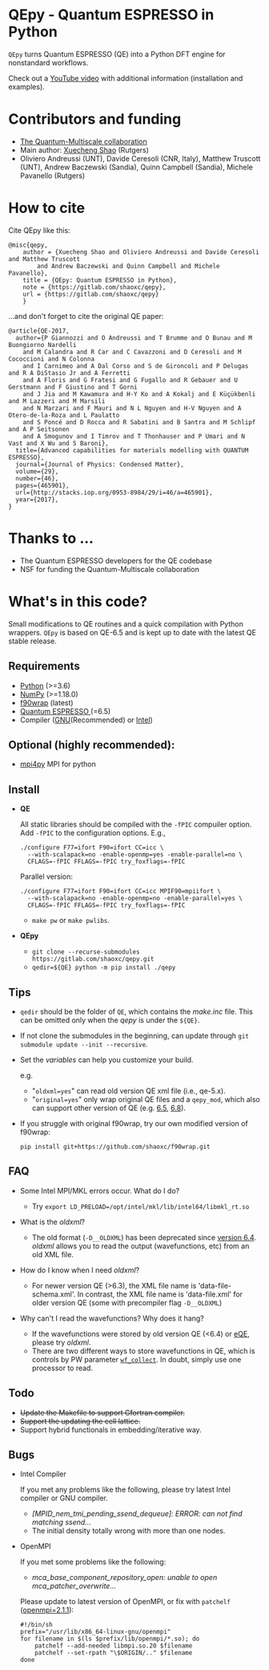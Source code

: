 # QEpy - Quantum ESPRESSO in Python
   `QEpy` turns Quantum ESPRESSO (QE) into a Python DFT engine for nonstandard workflows. 

   Check out a [YouTube video](https://www.youtube.com/watch?v=cWt0BVQs-_U) with additional information (installation and examples).
   
# Contributors and funding
 - [The Quantum-Multiscale collaboration](http://www.quantum-multiscale.org/)
 - Main author: [Xuecheng Shao](mailto:xuecheng.shao@rutgers.edu) (Rutgers) 
 - Oliviero Andreussi (UNT), Davide Ceresoli (CNR, Italy), Matthew Truscott (UNT), Andrew Baczewski (Sandia), Quinn Campbell (Sandia), Michele Pavanello (Rutgers)

 # How to cite

Cite QEpy like this:
```
@misc{qepy,
	author = {Xuecheng Shao and Oliviero Andreussi and Davide Ceresoli and Matthew Truscott 
		and Andrew Baczewski and Quinn Campbell and Michele Pavanello},
	title = {QEpy: Quantum ESPRESSO in Python},
	note = {https://gitlab.com/shaoxc/qepy},
	url = {https://gitlab.com/shaoxc/qepy}
	}
```
...and don't forget to cite the original QE paper:
```
@article{QE-2017,
  author={P Giannozzi and O Andreussi and T Brumme and O Bunau and M Buongiorno Nardelli
	and M Calandra and R Car and C Cavazzoni and D Ceresoli and M Cococcioni and N Colonna
	and I Carnimeo and A Dal Corso and S de Gironcoli and P Delugas and R A DiStasio Jr and A Ferretti
	and A Floris and G Fratesi and G Fugallo and R Gebauer and U Gerstmann and F Giustino and T Gorni
	and J Jia and M Kawamura and H-Y Ko and A Kokalj and E Küçükbenli and M Lazzeri and M Marsili
	and N Marzari and F Mauri and N L Nguyen and H-V Nguyen and A Otero-de-la-Roza and L Paulatto
	and S Poncé and D Rocca and R Sabatini and B Santra and M Schlipf and A P Seitsonen
	and A Smogunov and I Timrov and T Thonhauser and P Umari and N Vast and X Wu and S Baroni},
  title={Advanced capabilities for materials modelling with QUANTUM ESPRESSO},
  journal={Journal of Physics: Condensed Matter},
  volume={29},
  number={46},
  pages={465901},
  url={http://stacks.iop.org/0953-8984/29/i=46/a=465901},
  year={2017},
}
```


# Thanks to ...
 - The Quantum ESPRESSO developers for the QE codebase
 - NSF for funding the Quantum-Multiscale collaboration

# What's in this code?
Small modifications to QE routines and a quick compilation with Python wrappers. `QEpy` is based on QE-6.5 and is kept up to date with the latest QE stable release.

## Requirements
 - [Python](https://www.python.org/) (>=3.6)
 - [NumPy](https://docs.scipy.org/doc/numpy/reference/) (>=1.18.0)
 - [f90wrap](https://github.com/jameskermode/f90wrap) (latest)
 - [Quantum ESPRESSO ](https://gitlab.com/QEF/q-e/-/releases/qe-6.5) (=6.5)
 - Compiler ([GNU](https://gcc.gnu.org/fortran/)(Recommended) or [Intel](https://software.intel.com/content/www/us/en/develop/tools/oneapi/components/fortran-compiler.html))

## Optional (highly recommended):
 - [mpi4py](https://bitbucket.org/mpi4py/mpi4py) MPI for python

## Install
 - **QE**

	All static libraries should be compiled with the `-fPIC` compuiler option. Add `-fPIC` to the configuration options. E.g.,

     ```shell
	 ./configure F77=ifort F90=ifort CC=icc \
	   --with-scalapack=no -enable-openmp=yes -enable-parallel=no \
	   CFLAGS=-fPIC FFLAGS=-fPIC try_foxflags=-fPIC
     ```

	Parallel version:


     ```shell
	 ./configure F77=ifort F90=ifort CC=icc MPIF90=mpiifort \
	   --with-scalapack=no -enable-openmp=no -enable-parallel=yes \
	   CFLAGS=-fPIC FFLAGS=-fPIC try_foxflags=-fPIC
	 ```

   + `make pw` or `make pwlibs`.

 - **QEpy**

   + `git clone --recurse-submodules https://gitlab.com/shaoxc/qepy.git`
   + `qedir=${QE} python -m pip install ./qepy`

## Tips
 - `qedir` should be the folder of `QE`, which contains the *make.inc* file. This can be omitted only when the *qepy* is under the `${QE}`.
 - If not clone the submodules in the beginning, can update through `git submodule update --init --recursive`.
 - Set the *variables* can help you customize your build.

	e.g.

	- "`oldxml=yes`" can read old version QE xml file (i.e., qe-5.x).
	- "`original=yes`" only wrap original QE files and a ``qepy_mod``, which also can support other version of QE (e.g. [6.5](examples/original/6.5), [6.8](examples/original/6.8)).

 - If you struggle with original f90wrap, try our own modified version of f90wrap:

    ```shell
	pip install git+https://github.com/shaoxc/f90wrap.git
    ```

## FAQ
 - Some Intel MPI/MKL errors occur. What do I do?
	+ Try `export LD_PRELOAD=/opt/intel/mkl/lib/intel64/libmkl_rt.so`

 - What is the *oldxml*?
	+ The old format (`-D__OLDXML`) has been deprecated since [version 6.4](https://gitlab.com/QEF/q-e/-/releases/qe-6.4). *oldxml* allows you to read the output (wavefunctions, etc) from an old XML file.

 - How do I know when I need *oldxml*?
	+ For newer version QE (>6.3), the XML file name is 'data-file-schema.xml'. In contrast, the XML file name is 'data-file.xml' for older version QE (some with precompiler flag `-D__OLDXML`)

 - Why can't I read the wavefunctions? Why does it hang?
	+ If the wavefunctions were stored by old version QE (<6.4) or [eQE](http://eqe.rutgers.edu), please try *oldxml*.
	+ There are two different ways to store wavefunctions in QE, which is controls by PW parameter [`wf_collect`](http://www.quantum-espresso.org/Doc/INPUT_PW.html#idm68). In doubt, simply use one processor to read.

## Todo
 - ~~Update the Makefile to support Gfortran compiler.~~
 - ~~Support the updating the cell lattice.~~
 - Support hybrid functionals in embedding/iterative way.

## Bugs
 - Intel Compiler

	If you met any problems like the following, please try latest Intel compiler or GNU compiler.

	+ *[MPID_nem_tmi_pending_ssend_dequeue]: ERROR: can not find matching ssend...*
	+ The initial density totally wrong with more than one nodes.

 - OpenMPI

	If you met some problems like the following:

	+ *mca_base_component_repository_open: unable to open mca_patcher_overwrite...*

	Please update to latest version of OpenMPI, or fix with `patchelf` ([openmpi=2.1.1](https://github.com/open-mpi/ompi/issues/3705)):

    ```shell
	#!/bin/sh
	prefix="/usr/lib/x86_64-linux-gnu/openmpi"
	for filename in $(ls $prefix/lib/openmpi/*.so); do
		patchelf --add-needed libmpi.so.20 $filename
		patchelf --set-rpath "\$ORIGIN/.." $filename
	done
    ```
